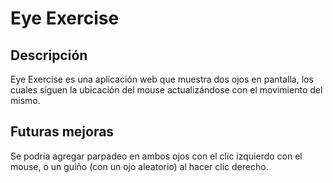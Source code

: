 # Eye Exercise
## Descripción
Eye Exercise es una aplicación web que muestra dos ojos en pantalla, los cuales siguen la ubicación del mouse actualizándose con el movimiento del mismo.
## Futuras mejoras
Se podría agregar parpadeo en ambos ojos con el clic izquierdo con el mouse, o un guiño (con un ojo aleatorio) al hacer clic derecho. 

